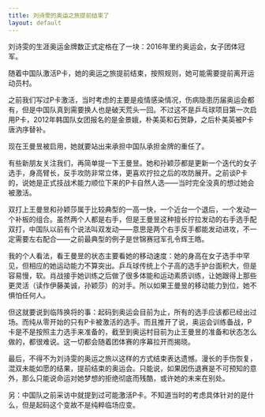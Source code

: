 ```yaml
---
title: 刘诗雯的奥运之旅提前结束了
layout: default
---
```


刘诗雯的生涯奥运金牌数正式定格在了一块：2016年里约奥运会，女子团体冠军。

随着中国队激活P卡，她的奥运之旅提前结束，按照规则，她可能需要提前离开运动员村。

之前我们写过P卡激活，当时考虑的主要是疫情感染情况，伤病隐患历届奥运会都有，但是中国队真到需要换人也是破天荒头一回。不过这不是乒乓球项目第一次启用P卡，2012年韩国队女团报名的是金景娥，朴美英和石贺静，之后朴美英被P卡唐汭序替补。

现在王曼昱被启用，她就要站出来承担中国队承担金牌的重任了。

有些新朋友关注我们，再简单提一下王曼昱。她和孙颖莎都是更新一个迭代的女子选手，身高臂长，反手攻防非常立体，更喜欢拧拉之后的攻防展开。之前谈P卡的，说她是正式技战术能力顺位下来的P卡自然人选——当时完全没真的想过她会被激活。

双打上王曼昱和孙颖莎属于比较典型的一高一快，一个近台一个退后，一个发动一个补板的组合。虽然两个人都是右手，但是王曼昱这种擅长拧拉发动的右手选手配双打，中国队以前有个说法叫双发动——意思是两个右手反手都能发动进攻，不一定需要左右配合——之前最典型的例子是世锦赛冠军孔令辉王皓。

我的个人看法，看王曼昱的状态主要看她的移动速度：她的身高在女子选手中罕见，但相应的她运动能力不算突出。乒乓球传统上个子高的选手护台面积大，但是容易慢，软。肖战接手她训练之后做了很多体能和运动素质训练，让她跟得上那些更灵活（读作伊藤美诚，孙颖莎）的对手。所以如果王曼昱的移动能力到位，她不惧怕任何人。

但这就要说到临阵换将的事：起码到奥运会目前为止，所有的选手应该都已经出过场。而纯从零开始的只有P卡被激活的选手。而且推开了说，奥运会训练备战，P卡是不是按照主力选手来准备的，截至到奥运村目前为止王曼昱的准备和状态怎么做的，都很难说。这一切都会随着团体赛的序幕拉开而揭晓。

最后，不得不为刘诗雯的奥运之旅以这样的方式结束表达遗憾。漫长的手伤恢复，混双未能如愿的结果，提前结束的奥运会。只能说，如果因伤退赛是不可预知的意外，那么只能说命运对她梦想的拒绝彻底而残酷，或许她的未来在别处。



另：中国队之前采访中就提到过可能激活P卡。不知道当时的考虑具体针对的是什么，但是起码这个变故不是纯粹临场应变。

